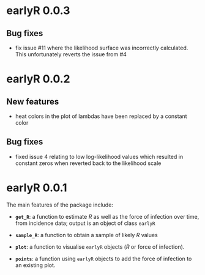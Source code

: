 # earlyR 0.0.3

## Bug fixes

- fix issue #11 where the likelihood surface was incorrectly calculated.
  This unfortunately reverts the issue from #4

# earlyR 0.0.2

## New features

- heat colors in the plot of lambdas have been replaced by a constant color


## Bug fixes

- fixed issue 4 relating to low log-likelihood values which resulted in constant
  zeros when reverted back to the likelihood scale





# earlyR 0.0.1

The main features of the package include:

- **`get_R`**: a function to estimate *R* as well as the force of infection over
    time, from incidence data; output is an object of class `earlyR`

- **`sample_R`**: a function to obtain a sample of likely *R* values

- **`plot`**: a function to visualise `earlyR` objects (*R* or force of infection).

- **`points`**: a function using `earlyR` objects to add the force of infection
    to an existing plot.
